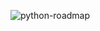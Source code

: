 
![python-roadmap](https://user-images.githubusercontent.com/84997756/189311331-f32073ae-fc33-4880-98c9-106d5c6eecce.jpg)
